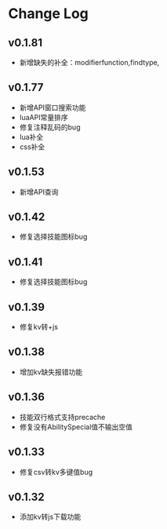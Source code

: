 # Change Log
## v0.1.81
- 新增缺失的补全：modifierfunction,findtype,
## v0.1.77
- 新增API窗口搜索功能
- luaAPI常量排序
- 修复注释乱码的bug
- lua补全
- css补全
## v0.1.53
- 新增API查询
## v0.1.42
- 修复选择技能图标bug
## v0.1.41
- 修复选择技能图标bug
## v0.1.39
- 修复kv转+js
## v0.1.38
- 增加kv缺失报错功能
## v0.1.36
- 技能双行格式支持precache
- 修复没有AbilitySpecial值不输出空值
## v0.1.33
- 修复csv转kv多键值bug
## v0.1.32
- 添加kv转js下载功能